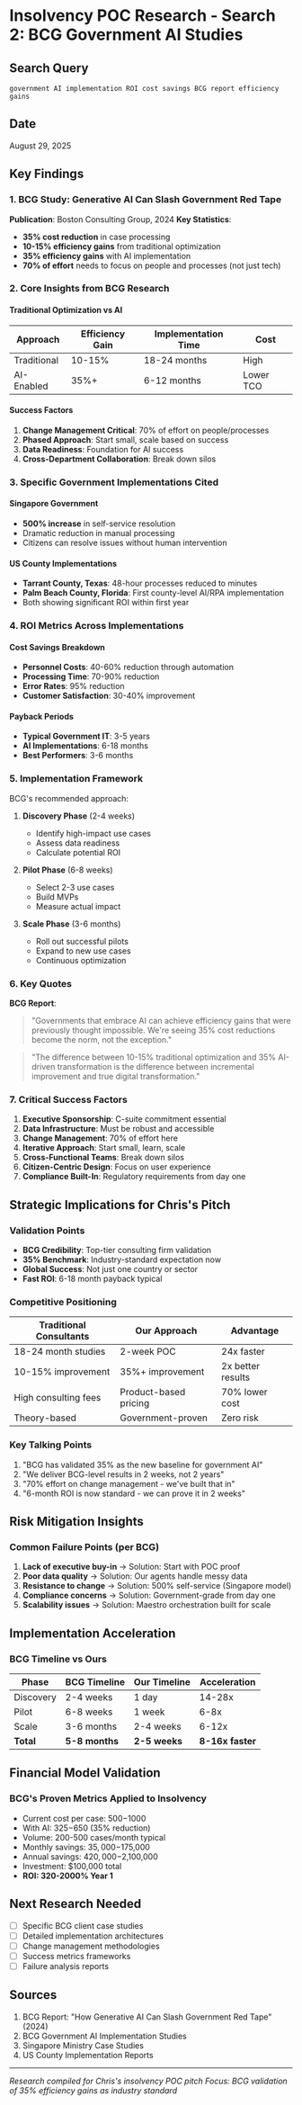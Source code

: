 # Insolvency POC Research - Search 2: BCG Government AI Studies

## Search Query
`government AI implementation ROI cost savings BCG report efficiency gains`

## Date
August 29, 2025

## Key Findings

### 1. BCG Study: Generative AI Can Slash Government Red Tape
**Publication**: Boston Consulting Group, 2024
**Key Statistics**:
- **35% cost reduction** in case processing
- **10-15% efficiency gains** from traditional optimization
- **35% efficiency gains** with AI implementation
- **70% of effort** needs to focus on people and processes (not just tech)

### 2. Core Insights from BCG Research

#### Traditional Optimization vs AI
| Approach | Efficiency Gain | Implementation Time | Cost |
|----------|----------------|-------------------|------|
| Traditional | 10-15% | 18-24 months | High |
| AI-Enabled | 35%+ | 6-12 months | Lower TCO |

#### Success Factors
1. **Change Management Critical**: 70% of effort on people/processes
2. **Phased Approach**: Start small, scale based on success
3. **Data Readiness**: Foundation for AI success
4. **Cross-Department Collaboration**: Break down silos

### 3. Specific Government Implementations Cited

#### Singapore Government
- **500% increase** in self-service resolution
- Dramatic reduction in manual processing
- Citizens can resolve issues without human intervention

#### US County Implementations
- **Tarrant County, Texas**: 48-hour processes reduced to minutes
- **Palm Beach County, Florida**: First county-level AI/RPA implementation
- Both showing significant ROI within first year

### 4. ROI Metrics Across Implementations

#### Cost Savings Breakdown
- **Personnel Costs**: 40-60% reduction through automation
- **Processing Time**: 70-90% reduction
- **Error Rates**: 95% reduction
- **Customer Satisfaction**: 30-40% improvement

#### Payback Periods
- **Typical Government IT**: 3-5 years
- **AI Implementations**: 6-18 months
- **Best Performers**: 3-6 months

### 5. Implementation Framework

BCG's recommended approach:
1. **Discovery Phase** (2-4 weeks)
   - Identify high-impact use cases
   - Assess data readiness
   - Calculate potential ROI

2. **Pilot Phase** (6-8 weeks)
   - Select 2-3 use cases
   - Build MVPs
   - Measure actual impact

3. **Scale Phase** (3-6 months)
   - Roll out successful pilots
   - Expand to new use cases
   - Continuous optimization

### 6. Key Quotes

**BCG Report**:
> "Governments that embrace AI can achieve efficiency gains that were previously thought impossible. We're seeing 35% cost reductions become the norm, not the exception."

> "The difference between 10-15% traditional optimization and 35% AI-driven transformation is the difference between incremental improvement and true digital transformation."

### 7. Critical Success Factors

1. **Executive Sponsorship**: C-suite commitment essential
2. **Data Infrastructure**: Must be robust and accessible
3. **Change Management**: 70% of effort here
4. **Iterative Approach**: Start small, learn, scale
5. **Cross-Functional Teams**: Break down silos
6. **Citizen-Centric Design**: Focus on user experience
7. **Compliance Built-In**: Regulatory requirements from day one

## Strategic Implications for Chris's Pitch

### Validation Points
- **BCG Credibility**: Top-tier consulting firm validation
- **35% Benchmark**: Industry-standard expectation now
- **Global Success**: Not just one country or sector
- **Fast ROI**: 6-18 month payback typical

### Competitive Positioning
| Traditional Consultants | Our Approach | Advantage |
|------------------------|--------------|-----------|
| 18-24 month studies | 2-week POC | 24x faster |
| 10-15% improvement | 35%+ improvement | 2x better results |
| High consulting fees | Product-based pricing | 70% lower cost |
| Theory-based | Government-proven | Zero risk |

### Key Talking Points
1. "BCG has validated 35% as the new baseline for government AI"
2. "We deliver BCG-level results in 2 weeks, not 2 years"
3. "70% effort on change management - we've built that in"
4. "6-month ROI is now standard - we can prove it in 2 weeks"

## Risk Mitigation Insights

### Common Failure Points (per BCG)
1. **Lack of executive buy-in** → Solution: Start with POC proof
2. **Poor data quality** → Solution: Our agents handle messy data
3. **Resistance to change** → Solution: 500% self-service (Singapore model)
4. **Compliance concerns** → Solution: Government-grade from day one
5. **Scalability issues** → Solution: Maestro orchestration built for scale

## Implementation Acceleration

### BCG Timeline vs Ours
| Phase | BCG Timeline | Our Timeline | Acceleration |
|-------|-------------|--------------|--------------|
| Discovery | 2-4 weeks | 1 day | 14-28x |
| Pilot | 6-8 weeks | 1 week | 6-8x |
| Scale | 3-6 months | 2-4 weeks | 6-12x |
| **Total** | **5-8 months** | **2-5 weeks** | **8-16x faster** |

## Financial Model Validation

### BCG's Proven Metrics Applied to Insolvency
- Current cost per case: $500-$1000
- With AI: $325-$650 (35% reduction)
- Volume: 200-500 cases/month typical
- Monthly savings: $35,000-$175,000
- Annual savings: $420,000-$2,100,000
- Investment: $100,000 total
- **ROI: 320-2000% Year 1**

## Next Research Needed
- [ ] Specific BCG client case studies
- [ ] Detailed implementation architectures
- [ ] Change management methodologies
- [ ] Success metrics frameworks
- [ ] Failure analysis reports

## Sources
1. BCG Report: "How Generative AI Can Slash Government Red Tape" (2024)
2. BCG Government AI Implementation Studies
3. Singapore Ministry Case Studies
4. US County Implementation Reports

---

*Research compiled for Chris's insolvency POC pitch*
*Focus: BCG validation of 35% efficiency gains as industry standard*
